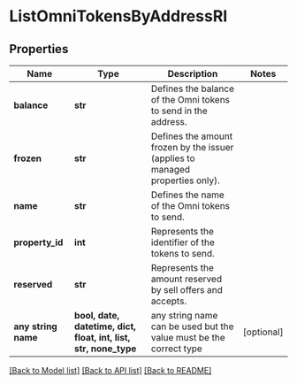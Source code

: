 # ListOmniTokensByAddressRI


## Properties
Name | Type | Description | Notes
------------ | ------------- | ------------- | -------------
**balance** | **str** | Defines the balance of the Omni tokens to send in the address. | 
**frozen** | **str** | Defines the amount frozen by the issuer (applies to managed properties only). | 
**name** | **str** | Defines the name of the Omni tokens to send. | 
**property_id** | **int** | Represents the identifier of the tokens to send. | 
**reserved** | **str** | Represents the amount reserved by sell offers and accepts. | 
**any string name** | **bool, date, datetime, dict, float, int, list, str, none_type** | any string name can be used but the value must be the correct type | [optional]

[[Back to Model list]](../README.md#documentation-for-models) [[Back to API list]](../README.md#documentation-for-api-endpoints) [[Back to README]](../README.md)


